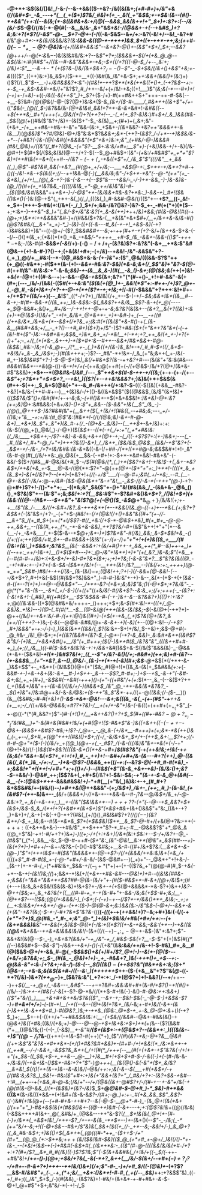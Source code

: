 __-@+*+:&$(&(/()&!_/-&-/--&-+&&(($-+&?-/&((&(&+;_(+#-#+)+/&"+_&((/(_&#+$-_-&_---+*(__(_+($+)$?&/_#&)+(+_-_&!(_+"&$&;+-+$&:(&--(#()-*+&&"(++:((--&(&;(*-$((&#&+&:+/_(_@(--&&$_&&(&++!+"_$+)+:$?+:(--/&(&/-$_$-@(/(/&(-*-@(#(--&__&/&-_&+"&$+_&!-/(@&&+-+(-_-+&#_$_)+?&;&:+?(*$?(/-&$"-@-__$+?-@+-(-_/((-&-$&$--&_+/+:_-&?(-&!+/--&!_-&?+#(__/&"_@+#+:-*&(&/(_&&&/&?_(&:__(&&-&((@-+-++++)&$_$+((+-++*-++;&;(++#-$()(--*_+_--@$?-@&)&-__(*+/((&#+&&:$"--&+&?-@()+-(&$"+$+/_$+;-*-&&?(@+++/-_-@_(+:&_&$-$-)&(&!&#&/&:+?--&_$"+?+;($&&&+-$(/+(+&_@_@--&$(/&:+:_#(#_#$"+/((&--#-&&"&&&*-*&;-$+((/+?(((*-@-$_/+--_&:+;(/&)+:$"__--&-+$-*(+($$?&-()&/(&+$&+$?_/--()-$$"-_-$+$&/(/&+()+&$"+*&;+-&_(((($"_((++)&:+)&_&$+/($-*+__+((-)&#(&_/&"+&-$+;+_+:&&+(&&()+(&:_)+)()$?(/(_$"_$--__-)+/&#&$&?+:&"_-_)(#&!+-+_+?_$+*(*&(++&((+()+_(-+?&$--+:-+-$_-+_&$-&&#-*&/_/+"&?$?_#_/++--&/+(+/&!-+&;((+!___)$"(_&;&(-*---#+)+!(-+)_+-/+_&)_-+((_-/&((-&*(*++$"_)+_$?_+($-/+)-#(++#&++$+"+++-++-#-$&(--+__-$?&#-_(@_(_@&_(/-@-($?(@+)&:&*($-*&_(&+/($-#-____/_#&*++((&+$"+/+*-$(($"_$&(-_(@((_$-)&?_&&(&*-_(@_+&!&#_&&!+?++-&-&+*&#+!-_&#&((_-___-+_$(++*&;_#+*(+++(+_@&/(*()+?(++?+!--_-(_+!+_$?-&_)&:_)_#_+_$+/_&_)&&(#&-_$&(_(_@(_+((#&($"&?+/&)+-(&($+"-$_-&(&)__+;(#+)+(_&+;&"-(+&+_-/+__++#&-+#&-+-&"+"&&-(&:+_+$&+-/_(&_+&&?-+&?_++"&*&&++-*&(&__)_)(@_$&)$"+?_#_/_@&)-@+/$"&:&+$?&_&&+;&*-_(++?-(_&$?_/-/+*--+)&$&/&-+*_--/+#&?_(-)&-(@(-&#_(_(+&&&&"(*$"+&+)&:+;&"_(+#&/-@-)&&&#(#&!_@&)+/((&"(/_#+?(@&_-(+"$?-__$+:&:&/+#+;__$"+)-(_+&/_)&_&-+/+-&)(/&-_@_#+!+$(#+$(/($&;&(&!(@--+/+?-$(--$_@+#&$+:(_&"-(+_&:_/+#&#$"+_+*+"$?&)+!+*+*_#(_&(+$-$&*(_(++#-*-/(&$?-(-+(_+$_-+&_((+$"+/_/&_$"$"(((/&"__+_&&((_)_@$"-#$?&#_&&(-+&?__(#(@+_+/+/&;--___+&$_@_-+:_$+*+-+/&*+?+#-+()((-/&!-*&-+$(&((+;(/--+*+!&&-@_(-)(__&&/&;&"-/+$+*-*&"(--@-*(++"(+_-&*&)_(+/+!__(@(_&-+?-)&-(-&--+(--$$"&---+&&/-_-/-)+*-&&_-)-)&-&)&-(@_/()(#+(+_+!&?&&_-(((((/&!&_+*-@_++/&)&"&)-#-_($(@&/&#_/&&&"++_+&+-)-/-@$"++-(&/&&+#&-&?+*&:_)-&&-+)_#+!($_&_(()&*()(-_)&:(@-+$"(_+*+-&(_)(/_/_(((&(_)_#-&&#-@&/(/(($"__+--+$?__((-_&!-+_$+-(*++-$-#&(+:(/&*(-_/_)_$+/+;&&-/&?()&?-)&?-$_+-_-#(+(*+)(*($__--+;+:&+-)-*++&"-$_)+"(_&/-$+/&"&:&?(+_&-&(++)+*++_/&)+&&;(#(&-@&!(#((-+(@+;+)&*+:++&&_&&"&#-)+/(#&&($+?&-(__+&(&"+&+$_#+/__+/&++&_-&/_&-#()(@$?&#&/(__&+"+_+)-*_)-(&)-((+((-&---#_&(-+-+!_+&$-*&)(*_-+?-)&#&&_&_)+)&"--((-@+/-($?_$&*&#&#_+--&;+-++(#_++-+(+?-*&/+*(&++&*-$+&-(--(/--()()+(&_+;(*&((*(+()_+&_-+&$_/-*++++__+#-$_/&_-&&+-(&&-(()$"-++$+*-$_+&;-/(&-#(#__-$&$_+(-&!_/+)-(-$()-/+/+_($-(&?&)$?+:&?&"(-&+__+*&:$"&#(@&-+(+!-&-#-)$?()-$+;(+&(&!+#+;-(+/_&_)--+*&*&!-/&"-_&_&$&"+?-(_+_)_@(/+__#&:(--*-((@_#&$+&-&-_(+-)&"+:_($"_@&/(((&&-$?$"++(+_@((-#&*+;-#($+*(&-(+!--_&&+-#&:&?-$&)(*&-&;&+(/_$$"&)+"&?-$(@-#_(+_+#(_&"-#_/&:&:+"-_&-&;_$&)-+-(&__&_&-)(#(__-&_()-&+;(@($&;&(_++(+)&!-+_&(+-(_@+!+((#-&___-_-+)+__-&&_--@&-+&_$(&+;&?+"(*(#-+()-_+!+#-&&"-&(+(#+;(---_/&/-/(&&(-(($_#(+-+&:&"($(&(+(@_)+-_&&!(*$"+:-#++-/+)$?_@+-(_-@_#_-&(+)&*-/+?-+-@-+(*+($?+*-*+;+!&;+!_/-#(/-$&&&"+?+++:&!+#+-+/+*$?_+((&/++_)(--_&!__$"_((*-/+?+)_/&!&)(/+_+--$-)-$+/-$_$&;&&+!&*((&__#--&-+;-#(#+-&&-*(/(&_++;_)&-&$&:-$(_&&$?++&/&__$$?-&-+(+_@(----+_$_@-&&#+;&$($_)+__#+/&--/-++!++-@_+-+_-&;&?&?_(&(&+-*-_(&+?__&(+?($($&)+:&(+)-+_@(&_$-)()&/+"_-+!+_&/&+_@+&++-_+)+-&#-)+_(--__-+((#(/++&/&*_/&+&+(*--&$+(_/+?&_+;(*&:_#(*((&($"+&-#()-+(_(&-&__(#&#+&&;+/__-_+?()--+#_#+)($+)_)+/$"-)$?+*_#&:($+(+"&*+?&"&*(-(-+(&!-#+($"-)&:-+&#_+&_+;&$&_+)&*_&+_+/-*&!__+!-*+;+?_++_&!(+_+-)+?(+()+"+;-_+/(_(*(*&-_&+-+)-*($+#+:&--#++-_-&&_+/_#&+&&_+-#_@-(&$&:_#&:-)&;+(-&_@+-_/(*__+-_(_)+&((+/(&-)&_&!+-+/_#_#-$+!(/_&+$-*&!&/+_&-_&_/&$+;-)(#(&+++*+;-)$?--_#&"-*+!&*-/_&_(+"&;&++(_+-/&(-#_+-)&$_)&#$"+?-)-$-@-$+)&)_&(/+#&*$?(&-_-+_+&?+#---(_&(_&"+"&:&_(#&*---#_&&#(&&_+--+&*(@-(()_-&-+!+/+(-_(++_&;_@(++#($+$(_-/(+_@&$-/&/+?(@+/(&+&-#$"&&&)+;__+$+--*(@&#&-(/&#_/---_$"_++&+$(#-$-++-+/((&;_(+-+-(+-/(+--&_$"+;+?&*+"+$+$+?_--+&!_)(($?(+--+*+*&!&&&?+;_)&)&(+*+$&$(&(#++-$(++;_$_&+$(@&(+"+--&_#-/&+++(/+:&?-$-__(((-$((&)(+&&__-#&?-+&?(*&/&-(++#-#+--)__+(&)&/-/+(()-&((&*&$$"($(_(@&_&$_(&/$"(&+!&)+(((_$$?&/$"()+/&#(#+!_+-+_-&;&;_-_(+#()&+_-+$(+&+&$&!+:_)&*&)-@+:&?(++;&)_@+:&#&&&:(+&*+/&)_-()+:$"+_&&--($-&&"+!&(__$"_/&_-)-((@()_@+++$-)&?_#&#(*&"+_(__&++($(_+(&/+!(#&((_--+#&;&;---_+/-(()&;+"&__-+:+/&:(#_@$"&:(#&*+!_-(/(*_/(@&;&)_-&+-#-@-&+)__+&+)&_$"+_&"+)(&_#-+(/_-(@+&-_&/&)--(__++$+*-&+/&)+:+:(&-$(/(@_+()_@&(_)-/-@+)($(*&$+--((*(-+(_/+:+"(_+*+#&!&:(/_/&;____+$&++;-/$?-+&)-&-&&;+&++(@+-+;-(_/((-+$?$?+:(+-)&&+;---(_-_#_((&+/_#+*-@_/+"+)+++?&(()-&+)_/_/&*+_($&/&$_@&$__(&&/-+$"&?+(-_&$_+_-+/-/&-_/+?+!&/&*_#&:(&-&_+&((-&-(/+#_#-/(*+!(++#_@_-&;&_&$&#+!+!-_&"(&-#-@(#(_(/&/+*&:_@_@&(+__$&-(-+#+!+:-$+*-*&#+&&!-#&+&"-(-&&/-$($+/(#&__#-@&/&(+#_$-*-/_$(#(@&/(*_(_)+*($&?+&+!_-+!&!_$-+(_&+-*&?&$+/++&(+_&_+*-$___@-&-/(@(*+:$?+"-@(+_+(@+-($+"+"+:_)+++!-((((*_&_+(&_$+)-&(*+*(/&?+?--(++)_-(+&?+!_+(/(-+/$"___/(--@-#+;&#(_+/-*&;_--#_(__-@+-&$((-/&/+:_@_-+/&#-(&$-@&(&*+"&-+"&!__-_&$-/(/-&-*(-+++"(@-)-_+?-@__+#+)$?+!-/()-*+*+;__-((*&;&"_$&($"+-()+"&!(#&(&&_/_-(&&+&-_@&_()()_+$?&)$"+--(&:$"+;&;_$&!+:+?(__$&:_#$"+-$?&#+&()&_+$+?_/()&!+$+)(+(&&:(((@--(#&*_--_-$++&"+"&!$?_@_(+(-@()($_-&$_@+*__&$_@+)_)($&/&!(*+;+-+__($"(&_/-___&/(/+:&#+/&?_&-+++&*+(+--*&&(/(&_@-((-+)+--+&(_(+;&?+?&$&+(*-(&"&$+/+?-_-(+"+$-*(#&!+-(/+_(@&!_(_/_+()+&&"&((#+"(+-/_/-__&+"_$_/(+_#_$+*(++_(*+_(/_$$?-#(/_+&:(/+$-*-@&$+*&)_#(+_#+_-@-@-++_&&+;_--((&(#_++_(*-_-*-&+&-&&)_++?$?&/-#_+(&$"&++!+"+"(*--&(__-/+_-&+&___/_+-$($-&--+$_@+;&*-)+)$?&+&"-#(/&)_&&;_&-$+$&!+&_-()(/+:((+;++(@&/+#_$+--#+#&&&+_(&!&"(+-*_/(+-/_)+"__+"+!+(+)&(($_+___/(#()&:+(&:_)+$&&+;&?&__$__(&(--&&&+:+(&/+#()++-+_&&_++(*_#--&)++-+_)+((--++:_++/-)&-+)__()+$($+#---)+:_@-/&"+!&*+)+)+"(+(_&?_)&-&;$"(+&__+(*_--#(#-#-+_/&)+:(+&*-$+/+-&)-#+?&+($+;+;+)+?&;(-&-&"&_+?__$"&?&(&((@_-_-+!+#+:+--)+?+(-&-$&-($&*+/&!+(--__+*+(&!-/&?___--)(&(/+:+:_++++)(@-+_++"_$&#-)_#&!_+-++_(/(&-_(&-*(&()_$-$+;(@&!+$+;$?+!-)(/-&&_+_(@-&&!-(---/&+_$+?_#+!+&(-&$(*(#(*&$+?&)&&+"_)-#-#-)&:&"+-+)-&--_&(*-(+$-+(+_(&&-#-_(*(+--$?($+)+)-+_@-_-@&_&$+"--_/+*+-&?-(+&+;&;&)$"&;()_(-@+$+;+?&/&"-_-@(*(*+"&-(&--_-&*(_+/-$-)(/+((*+"((_+_&_/&!-#(/&+$?--&:&_+;(/+;+++(-_-(&?+:(-&!+&+!-(_#&)_#((+#($+*__-$$"&$&&-#-(-+-)&+-&--&?&*&?+)((()+:+:&?+;_@(_((&:&&-_((+$(@&#&+&/++++-_()+++;+$+;&_-$(#+:&!-*-(((+/_@-&&)&_+!&)---)(@-(_#(#(*__-$__(@-&_/_@(+++(&&-(&($&;-$_(-&(@+(-++?+)-@++(*(*&*()+-+&+:&/-#-/(++:_@()&((#+)-(+$(+-*&_(_+)$?&(_@+(&?_&(++/((+$+$+?-*+)&;-(-*&*(--@_@&-&#&/_@+*-*_&-&+-+)(-&)(+--_((@+:&!-_-/-+$?_#+)&&&"+-+:-/-)-)_)(&&(&*+((&&/(_$?(_&:&+-$+!+/&/_$-+&)+;&$-@+#(-_@_#&-_/&!_@-$+;_+(+((&?(&&#+(&?-$_(-@+-(-+?-&_&&)-_&:&#+&+*((&#$?&"&/-(+)&__/+&&*&#_(_)+__/$"(+_#+++;($(/-)&*+#($_/&?&"&"_(((&++#+#-+_)_(+;(/_/&__)((-#($-&&+&!&?&-+:+/&&_+&#_)_)&$+&-$(/&($"&&&(&)-_-@&&(*-&+-($&$+$&!___-+!(*-)&#$?&!+;_((_--$"+/&?-&()(/+;-#&#+)(++;&)+#-(&?--(+-&&$&__(+"-*&?_&--()_@&/-_(&-)-+(*-+(-&)(#+;&$__-@_+&$(*(/+*+-&-_)&$+$$"+-_+&*+(-(&!&$()(@+(+"($&;_#(@+!(*((&_&-(&(+_$&#&&_(+:+_(-&&_#-+-)+&-*+&+(&:-&+__#-)+$++-_&-+--$$?_#-#+;-)+$--+$_-&-+"(-&#-&+;&!_+_+(#+)_-&$&#(-+*&#(-+++)()-(+"-((_+#&"_/+(+:_$(*--_&_-(--&($+?++(*_+()&&+*_)&_&"++_-(&-&(/()&/+/-)(#&&+$_/&"_@_-++-&&(&*&?&?_-_$()+)&"+/_/&:_#_@+_+_&/-&-_&/_@&:_+($-++"&_$"&*_-+_+/_/(+-@_((&&;(/-(_$-__)()(&__($&#&;-*_#-#(+&)+(_)-___&$-*&*-@&!---&+;&(((&_-&(_-(+-(#$"-_+__++&(+__+;-/_/(*(+_/_&&_-@&&&;+#$?$?+?&)-/__+(+/+-&"+)&-(-&((_(+(++#+(+$_+_(+$$"_(-+-@((-*(*(#_&&?+)$"-)_#-(+!()+/__+_&*++&?()+?+$_$(#+((#_+-#&_$?-@+?_+_)-*_($"&!_#&__)+"-&(#+&(#&#+!&/+(+#(@+!($-#&*$"_&-)_&((_+&+_+($(-(-++-$-@&+_-(&&$++&#$?-#&;+!$?-/_@+-_-_@_&-(+/&*__-#+++)+(+;&*-*&(++()&(_(-_+--/_$+#_+($(@$"+++!(#&!()+$+;((-/_-&/&+&+_$+/+-(++$_&+:__$?+*+;(*(_-#-#-@+"+(_$-(-)(/&/+_+((@_)(@+-+(_-_#$?_/(-&-(*(_(/&)&"&$+$-*&(+(-/-_+"(@+!+&_)_/(/-)_)&$(#+$&?((((&-&+()(*+&-_+__#+/_$(#$?&"(_-*+(+*+_&!&;+!&(-_+*+(&;&(+"&&+*-&(*+_$?+_+:+!+)_#_-_++)+!--&#+/+#+/&-(&---#+?(++)_@-((&(&(/_&(*_)&_-/+:-/__-)+&-@$?-_()&&&_+*+((/-_+:(--_&?_$-@(-+#_#-#(*&)_-+;&&&!+"+!(*+!-/+#+*+;+(()+/-)--(#&$(+$"(&-&_+&+-+&)-(&/&:()+;&?-$-_+&&/-)-@&#_++;($$?&+(_+#+$(__/&?__+!_-_$&:-$&;-_+"(&-+-$-&_@+(&#(--&__-(+:(@&$+*++-_&&&#&$&!+/-*+#(__(+"&(_)&)&:+-+_(#_#+?&+&$&#&/+-(#&/()--_)+#++&(_@++&&&"-(+;_/&$+)_/&+-_(++;_#_)-(&-&!_(+(&#$?-(+_+-&)&+--_(__&/+(_&&&+)-/_/+&-+--+_&_&-&--#-$_/$?_&--_@_/&$+/&_+/-@-&&:+?_+_&(-+&-++;_)__+-((&"($&!&&+*-$-)+++?$?-(+"(--@--+$_&&?+$+(&$+/&$-$_&_/(*+!+?(+&#+*(&+$+)$"(*&$+#&+_(&+()&&$"+"&:_((&+-+?_)+&+)+/_&-+(+&(-+()-*+?(#&(_(+/()()_#&!&#$?+?_$(/()(--)($&?&++/-$_+_)&;&--#(&-*&*&_$?+(+$&$&)($++__&_$?-@-#+/(+_&(@+?&:-++(-$+++:((+$&++&+&-)--+#&/$"_++$+++"$?-*_#+;-#__-@&&$?$"+*_@&_&((@_+$"&)-*+*+!-#_/+_+?+)&*+)-)((+;-/+(+:+&+*_)(/&*(_&:+*_$&:+--$-/+/&?_+-@_-(#&*$"(_(*-)_&&__-&:_$-@-#-++#-(_$+"&:_(&"-@&!__&:+*(@&"+_&$(#_#-_--+)-(&$(+$?+)-)+#+_+/_--&_+-/&?&$-$(-()()-#$"&#&;+__&-#-((#+/&+$?&:(*__&+&_+_-&-$(@-)$"$"+!+++!&$+-_#($&"(&&&&*+-(@-+$?-/(/+(&&&/++&:&)_&+_(+_&_/+*((((+*$"_#-#-#($_+-(-*_@-*+#+/-&_-&/-(&$-@&#+--)(_+)+"--_@&*+"+!+&-/-_(&-+(+-*-#-/_-(*+#&!&+_$&&-$+/(-_)+*(*+)+$-(+-(($?&_+"(@(@-#(#_$-+_&(-+_+--&_-+!-(&!()&;((_)+;&&+-+!&(+/(*_+&+_-+#_&-_&#---@&!+)+#-*-((*&!&_(#_#&-+;&$&(+"&&+"&&+*+$&?_#_#-@(&-(&/+"+*_-(#($-#&$+*-#_-_&+/(@+/&!_$+;(#(+--+(&:&_&+&$&!($&(&-&)+!&+$?+-_/&+-+(+_$(@+&&&&*-*&-$?+)&++*_)&?-@++($&;+-_&_+&?&(+((__((#-#-+_+-+(&-#+"+-&&-/&;&(+$_$-#+;&;(__-(@++$?---(($&;(@(/+:&&&/-)_(-$+;(-(-_$+)-$+_--(/$?+-+/&&()+*+_&!&;-_+;+(__+:&!&&+/++&*+/-@+-(++:($-)-@(@-&+;&:_)_&&(&:-/$"&$-(-@+/_--&&+-&_(+(&"-+&?(*&;(_-$-*-/-#+?&*$"&?&-_(((__(*-((*(+-+(*++&*&!+)$?-$&;+#+)&:(-(/(-+*($+*$"+?+)_$_@(#&_-*_#-_+;&"_@-*_)+(&)+$&!&/+#&(+#+/_++:--(*+_(&++&&&)&___&"_-+-&*&(+;&)&$-@((+(-/&:+((*$?((+-&-+&&;-&&:(++--)-+&((&(*__(@__&*_&_+&_&-_-++&+&!&&&!&/&!_/-(&$+((/(-+)-_+:_+-@-$+-&$-)&"+:&?+;$"-&&+&!(&(@-*-$-_-)_+&+&?(&&/+"-+_/&"-+_/_#&$-$&(+?__-$-*$"+(+)&$(#(_(*((-_-)&$&#+$--_$&-$"_)-/&_&+-+&+_/-_()(-_/(+&"(&__&:&*&/+*+/&-+!-$-#&)_#+_&__#(@($&$-@+/+-&&_#-@(_-$_$&$()+&(_+/_#+/$?_@+!-)--&!+-(@($-_-*-(_+&/+;&?&_&;+;_$-_(#(&_-_@&)+!+)-_+_-#&&+?_)&(-++*()+_+$--+:-@(*&*&-&"+:&*-/+?_&+;+&-/_)-_($-(--_$()((&$()-(+$+$$?&"(#&*+&+:&;($+*(@&-+;-+&-&;&(&$(&+#-/((--&:_)(*+++*+$_++-($-(+&__&"+?$"&(_@-_((-*+?(/&)_-_)&_+?($++_@-$_)+_($&?&:&"(_+?+:+:_/-*(@$?+)+!-&&?(/--+__/++---)++_$(/__-+_@+/_-&&---_&#$"-$-$-+_$-$+?&#+:_&&:&#+#_+(&-*_#_/+$$?()-$+!(#()+((*&/-_-)&:++-+_/_#&(-/_-&(+-$?-@-*&/(/(*+$-#+!&(-)-&()-#-*_@&:+_+:&&+)(($"+"&/()_)____+&+#+&+*&/$?_&(($"_--&+-+;-$&!-$&(-_-@-$-)+&_$&-$?-)+__#+&+!+/+__)-(-*(#-*+!__(-+((--&--(@+(&!+?&+_(&/-*&;_+-#+)&/(-&+-(&(-)&++!&_-*&++$+#_)-#(@&?_)&;+-++&_(@&:_@+$-+_+-*&*_@-@+:&*+(_)(-+?_$_)+;___$+-+(-((++/+"-*+#&_&$&!&:+:__-(+$&/(/&&_#-*-@&+-#&&(&()-+(@_&+)&((+_#&;((&/_/(+&;+)-@---@-_-@-_+$+!&+&:+$+)+*(_+*(*&--($?(&&#(*+__((@&?&;()-(-(-_(-&$_)__+-&"_#___/($+(&$+:-+(@&$+?--(&&*+:_)(((&(&--+)$"($(@-/_)$?_&-__((+++(-+!_&-_$?-#(++)(*+)_($"_/(#_)(_&?-*&;-@+?&__@&#($($+_+:&*$"&"&?&-+#+*&*-(+/()+#&?&#+&&)+-(#+#-/+!+&&!(*_/&:+&++-+((_++#_--/-/-&&+_-&$$?&_&*+(_/+!(#(*_/+++(--__(#(+(+&*-+$"&?_&(_-/+!+-+"(*+*_$&-((_$&;+$-+_++&--_@-__)+)&__#+!+$+$+#-$-/-&((-)+(-*(#-/&-&-+*_/&:&/_)(-+&+!&-()_$&+-#&:+?+"$"-)_@+++(__(&_(_@()-&(-&"_+($+_&/&?__&+&!_$(/()(++(_&_-+)&--_&-&)&*_/_/-@&/+*+:+;&(-&--_$(___+#(+&$+/-+(/(#&:&;&?_$_)_$&!+*-#&:_($"+#+:+)&(+"&&+(&?+"_/_#&/+?+:-(&?+$&-+&_#-*-*+!_#__(*+*_+--+*(+&&_#-@-*&;(/&/+"_--/+/(@&((&+-_@_#$?+/-/(#-+--+-&"+/&(-+(@(#(&-@-&&_()(*-(&$&)+(&?-/&)_$_$+__@_@&#-$-@+#_)-*_$&)-#+*&&_(((&*__(&-/&(((+&&-+(+!&#+_(&-_&-&*$?-/(#+;-@_)+:+-_#(+&_&&_$$"_&$?-*(/-)&#_(+!&(_@_+(--(+#-#+&-++#+?--&(-@-$-__@+*-#-)_-(&_@+!(&(*&+(/(++"+"_)-#&+&$(&(*(#&$()&+-((@-++)&#-(-&+---+;+:(@$?&!&_+((@(/&:&)(-&$&++*+#(&+-_@(_&#&/+_(@&&---++"&-$?(*(__$+!&(&(_@+!+-(#-(-)+/&*+(_+&$+!&!_/+++-$?_/+-+-&(&_-*+$+--)+-(*&+()(--*$"-_-/&;(_-*(++"&/+-&;+!((-@+$_&_$-$-#&+_/$"&)&(_$&+($((+_(/-_+*--&;-&&!+/-)_&_@+?((_&_#&-&$+;+)&(_(_)+$(_&*+*(_(@(((#-*++_-($_++$-/+"(#+*__(@_@_(+:-$++&;+$++($&/($&!&#-$&)(_($_@_(+*+#_+-@+/_)&!(/()-*+-(&-_--(*&!+!&$-+(-_)+#&#(-&$+#(_(/&*+*&:-_(($"(#-@-((((&&(&/&(+#-/+?+:+?(#+/$?__&*_#_#(/&)((-)$?$?&;$"(-_$(&+&&#&(_/+!&/+((-_$_/(*-++-+#&"&!+__/+*_+-_()-)(@+;+$&/+?&(_-&(-*+?_&++(__/&/-$(_&_+/--+#+(_$-)+?_/$?-/+#+--#-&+?+)+++--++!&/()&_+)(/+;$"-#-_-)+/+#_$_/(_(-(@&)+*-$($+?$?__&$-#_/&#$"+_(-_-+_(*+;&/__+&+:()&*+!-#-#_(_+(/--_$&)_++:__+?&$$"&)_((-+/_#+;((_/&"_$+$_/-)(#(&&)_-(&$?&)+!-#&/+(&+&*_-+-_#+#&+_-&_-$-@+!_@+#$"+$+;&"&/-*(-+!-/_$
